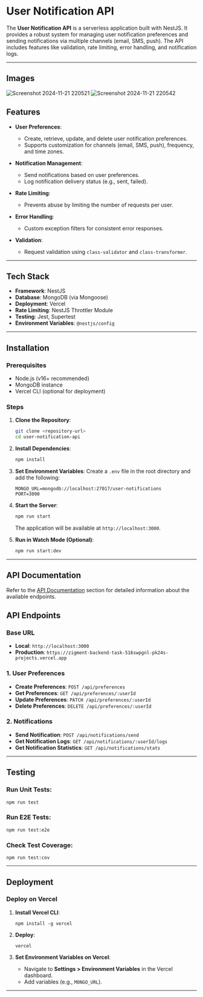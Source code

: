# **User Notification API**

The **User Notification API** is a serverless application built with NestJS. It provides a robust system for managing user notification preferences and sending notifications via multiple channels (email, SMS, push). The API includes features like validation, rate limiting, error handling, and notification logs.

---
## **Images**
![Screenshot 2024-11-21 220521](https://i.ibb.co/fDvvYXh/Screenshot-2024-11-21-220521.png)
![Screenshot 2024-11-21 220542](https://i.ibb.co/Ypjt2Fs/Screenshot-2024-11-21-220542.png)
## **Features**

- **User Preferences**:
  - Create, retrieve, update, and delete user notification preferences.
  - Supports customization for channels (email, SMS, push), frequency, and time zones.

- **Notification Management**:
  - Send notifications based on user preferences.
  - Log notification delivery status (e.g., sent, failed).

- **Rate Limiting**:
  - Prevents abuse by limiting the number of requests per user.

- **Error Handling**:
  - Custom exception filters for consistent error responses.

- **Validation**:
  - Request validation using `class-validator` and `class-transformer`.

---

## **Tech Stack**

- **Framework**: NestJS
- **Database**: MongoDB (via Mongoose)
- **Deployment**: Vercel
- **Rate Limiting**: NestJS Throttler Module
- **Testing**: Jest, Supertest
- **Environment Variables**: `@nestjs/config`

---

## **Installation**

### **Prerequisites**

- Node.js (v16+ recommended)
- MongoDB instance
- Vercel CLI (optional for deployment)

### **Steps**

1. **Clone the Repository**:
   ```bash
   git clone <repository-url>
   cd user-notification-api
   ```

2. **Install Dependencies**:
   ```bash
   npm install
   ```

3. **Set Environment Variables**:
   Create a `.env` file in the root directory and add the following:
   ```env
   MONGO_URL=mongodb://localhost:27017/user-notifications
   PORT=3000
   ```

4. **Start the Server**:
   ```bash
   npm run start
   ```
   The application will be available at `http://localhost:3000`.

5. **Run in Watch Mode (Optional)**:
   ```bash
   npm run start:dev
   ```

---

## **API Documentation**

Refer to the [API Documentation](#api-documentation) section for detailed information about the available endpoints.


## **API Endpoints**

### **Base URL**

- **Local**: `http://localhost:3000`
- **Production**: `https://zigment-backend-task-516swpgnl-pk24s-projects.vercel.app`

### **1. User Preferences**

- **Create Preferences**: `POST /api/preferences`
- **Get Preferences**: `GET /api/preferences/:userId`
- **Update Preferences**: `PATCH /api/preferences/:userId`
- **Delete Preferences**: `DELETE /api/preferences/:userId`

### **2. Notifications**

- **Send Notification**: `POST /api/notifications/send`
- **Get Notification Logs**: `GET /api/notifications/:userId/logs`
- **Get Notification Statistics**: `GET /api/notifications/stats`

---

## **Testing**

### **Run Unit Tests**:
```
npm run test
```

### **Run E2E Tests**:
```
npm run test:e2e
```

### **Check Test Coverage**:
```
npm run test:cov
```

---

## **Deployment**

### **Deploy on Vercel**

1. **Install Vercel CLI**:
   ```
   npm install -g vercel
   ```

2. **Deploy**:
   ```
   vercel
   ```

3. **Set Environment Variables on Vercel**:
   - Navigate to **Settings > Environment Variables** in the Vercel dashboard.
   - Add variables (e.g., `MONGO_URL`).
---
